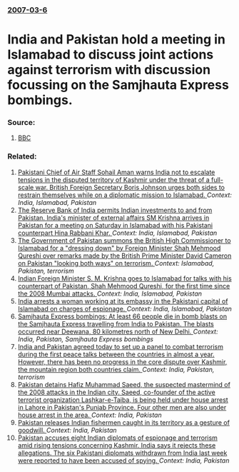 ### [2007-03-6](/news/2007/03/6/index.md)

#  India and Pakistan hold a meeting in Islamabad to discuss joint actions against terrorism with discussion focussing on the Samjhauta Express bombings. 




### Source:

1. [BBC](http://news.bbc.co.uk/2/hi/south_asia/6421829.stm)

### Related:

1. [Pakistani Chief of Air Staff Sohail Aman warns India not to escalate tensions in the disputed territory of Kashmir under the threat of a full-scale war. British Foreign Secretary Boris Johnson urges both sides to restrain themselves while on a diplomatic mission to Islamabad. ](/news/2016/11/24/pakistani-chief-of-air-staff-sohail-aman-warns-india-not-to-escalate-tensions-in-the-disputed-territory-of-kashmir-under-the-threat-of-a-ful.md) _Context: India, Islamabad, Pakistan_
2. [The Reserve Bank of India permits Indian investments to and from Pakistan. India's minister of external affairs SM Krishna arrives in Pakistan for a meeting on Saturday in Islamabad with his Pakistani counterpart Hina Rabbani Khar. ](/news/2012/09/7/the-reserve-bank-of-india-permits-indian-investments-to-and-from-pakistan-india-s-minister-of-external-affairs-sm-krishna-arrives-in-pakist.md) _Context: India, Islamabad, Pakistan_
3. [The Government of Pakistan summons the British High Commissioner to Islamabad for a "dressing down" by Foreign Minister Shah Mehmood Qureshi over remarks made by the British Prime Minister David Cameron on Pakistan "looking both ways" on terrorism. ](/news/2010/08/2/the-government-of-pakistan-summons-the-british-high-commissioner-to-islamabad-for-a-dressing-down-by-foreign-minister-shah-mehmood-qureshi.md) _Context: Islamabad, Pakistan, terrorism_
4. [Indian Foreign Minister S. M. Krishna goes to Islamabad for talks with his counterpart of Pakistan, Shah Mehmood Qureshi, for the first time since the 2008 Mumbai attacks. ](/news/2010/07/14/indian-foreign-minister-s-m-krishna-goes-to-islamabad-for-talks-with-his-counterpart-of-pakistan-shah-mehmood-qureshi-for-the-first-time.md) _Context: India, Islamabad, Pakistan_
5. [India arrests a woman working at its embassy in the Pakistani capital of Islamabad on charges of espionage. ](/news/2010/04/27/india-arrests-a-woman-working-at-its-embassy-in-the-pakistani-capital-of-islamabad-on-charges-of-espionage.md) _Context: India, Islamabad, Pakistan_
6. [ Samjhauta Express bombings: At least 66 people die in bomb blasts on the Samjhauta Express travelling from India to Pakistan. The blasts occurred near Deewana, 80 kilometres north of New Delhi. ](/news/2007/02/19/samjhauta-express-bombings-at-least-66-people-die-in-bomb-blasts-on-the-samjhauta-express-travelling-from-india-to-pakistan-the-blasts-oc.md) _Context: India, Pakistan, Samjhauta Express bombings_
7. [ India and Pakistan agreed today to set up a panel to combat terrorism during the first peace talks between the countries in almost a year. However, there has been no progress in the core dispute over Kashmir, the mountain region both countries claim. ](/news/2006/11/15/india-and-pakistan-agreed-today-to-set-up-a-panel-to-combat-terrorism-during-the-first-peace-talks-between-the-countries-in-almost-a-year.md) _Context: India, Pakistan, terrorism_
8. [Pakistan detains Hafiz Muhammad Saeed, the suspected mastermind of the 2008 attacks in the Indian city. Saeed, co-founder of the active terrorist organization Lashkar-e-Taiba, is being held under house arrest in Lahore in Pakistan's Punjab Province. Four other men are also under house arrest in the area. ](/news/2017/01/31/pakistan-detains-hafiz-muhammad-saeed-the-suspected-mastermind-of-the-2008-attacks-in-the-indian-city-saeed-co-founder-of-the-active-terr.md) _Context: India, Pakistan_
9. [Pakistan releases Indian fishermen caught in its territory as a gesture of goodwill. ](/news/2016/12/25/pakistan-releases-indian-fishermen-caught-in-its-territory-as-a-gesture-of-goodwill.md) _Context: India, Pakistan_
10. [Pakistan accuses eight Indian diplomats of espionage and terrorism amid rising tensions concerning Kashmir. India says it rejects these allegations. The six Pakistani diplomats withdrawn from India last week were reported to have been accused of spying. ](/news/2016/11/3/pakistan-accuses-eight-indian-diplomats-of-espionage-and-terrorism-amid-rising-tensions-concerning-kashmir-india-says-it-rejects-these-alle.md) _Context: India, Pakistan_
